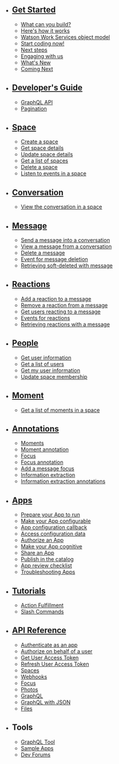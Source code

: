 * ## [Get Started](./V1_GetStarted.md)
  * [What can you build?](./V1_WhatCanYouBuild.md)
  * [Here's how it works](./V1_HeresHowItWorks.md)
  * [Watson Work Services object model](./V1_Diagrams.md)  
  * [Start coding now!](./V1_StartCodingNow.md)
  * [Next steps](./V1_NextSteps.md)
  * [Engaging with us](./V1_EngagingWithUs.md)
  * [What's New](./Whats_New.md)
  * [Coming Next](./Coming_Next.md)

* ## [Developer's Guide](./guides/V1_wwsg_DevelopersGuide.md)
  * [GraphQL API](./guides/V1_wwsg_GraphQLAPIIntro.md)
  * [Pagination](./guides/V1_pagination.md)
  

* ## [Space](./guides/V1_spaces_main.md)
  * [Create a space](./guides/V1_create_space.md)
  * [Get space details](./guides/V1_get_space.md)
  * [Update space details](./guides/V1_update_space.md)
  * [Get a list of spaces](./guides/V1_get_spaces.md)
  * [Delete a space](./guides/V1_delete_space.md)
  * [Listen to events in a space](./guides/V1_wwsg_Webhooks.md)

* ## [Conversation](./guides/V1_conversation_main.md)
  * [View the conversation in a space](./guides/V1_get_conversation.md)

* ## [Message](./guides/V1_message_main.md)
  * [Send a message into a conversation](./guides/V1_wwsg_Spaces.md)
  * [View a message from a conversation](./guides/V1_get_message.md)
  * [Delete a message](./guides/V1_delete_message.md)
  * [Event for message deletion](./guides/V1_wwsg_Webhooks.md)
  * [Retrieving soft-deleted with message](./guides/V1_message_main.md)
  

* ## [Reactions](./guides/V1_wwsg_Reactions.md)
  * [Add a reaction to a message](./guides/V1_Add_Reaction.md)
  * [Remove a reaction from a message](./guides/V1_Remove_Reaction.md)
  * [Get users reacting to a message](./guides/V1_Reacting_Users.md)
  * [Events for reactions](./guides/V1_wwsg_Webhooks.md)
  * [Retrieving reactions with a message](./guides/V1_message_main.md)
  

* ## [People](./guides/V1_people_main.md)
  * [Get user information](./guides/V1_get_user.md)
  * [Get a list of users](./guides/V1_get_users.md)
  * [Get my user information](./guides/V1_get_me.md)
  * [Update space membership](./guides/V1_update_space.md)

* ## [Moment](./guides/V1_moment_main.md)
  * [Get a list of moments in a space](./guides/V1_get_moments_in_conversation.md)

* ## [Annotations](./guides/V1_annotations.md)
  * [Moments](./guides/V1_wwsg_MomentIdentification.md)
  * [Moment annotation](./guides/V5_Annotation_Message_Moment.md)
  * [Focus](./guides/V1_wwsg_ActionIdentification.md)
  * [Focus annotation](./guides/V2_Annotation_Message_Action_Identification.md)
  * [Add a message focus](./guides/Add_Message_Focus.md)
  * [Information extraction](./guides/V1_wwsg_InformationExtraction.md)
  * [Information extraction annotations](./guides/V1_Annotation_Message_Information_Extraction.md)

* ## [Apps](./guides/V1_Apps.md)
  * [Prepare your App to run](./guides/V1_PreparingYourApp.md)
  * [Make your App configurable](./guides/V1_MakeAppsConfigurable.md)
  * [App configuration callback](./guides/V1_App_Configuration_Callback.md)
  * [Access configuration data](./guides/V1_Access_Configuration_Data.md)
  * [Authorize an App](./guides/V1_wwsg_AuthorizeApp.md)
  * [Make your App cognitive](./guides/V1_cognitive_app.md)
  * [Share an App](./guides/V1_ShareAnApp.md)
  * [Publish in the catalog](./guides/V1_PublishInTheCatalog.md)
  * [App review checklist](./guides/V1_AppReviewChecklist.md)
  * [Troubleshooting Apps](./guides/V1_app_errors.md)

* ## [Tutorials](./guides/V1_Tutorials.md)
  * [Action Fulfillment](./guides/V1_Action_Fulfillment.md)
  * [Slash Commands](./guides/slash_commands.md)

* ## [API Reference](./guides/V1_APIReference.md)
  * [Authenticate as an app](./references/V1_oauth_token_client_credentials.yml)
  * [Authorize on behalf of a user](./references/V1_oauth_authorize_code.yml)
  * [Get User Access Token](./references/V1_oauth_token_code.yml)
  * [Refresh User Access Token](./references/V1_oauth_token_refresh.yml)
  * [Spaces](./references/V1_Spaces.yml)
  * [Webhooks](./references/V1_OutboundCallback.yml)
  * [Focus](./references/V1_Focus.yml)
  * [Photos](./references/V1_PhotoService.yml)
  * [GraphQL](./references/V1_graphql_raw.yml)
  * [GraphQL with JSON](./references/V1_graphql_json.yml)
  * [Files](./references/V1_Files.yml)

* ## Tools
  * <a href="https://developer.watsonwork.ibm.com/tools/graphql" target="\_blank">GraphQL Tool</a>
  * <a href="https://github.com/watsonwork" target="\_blank">Sample Apps</a>
  * <a href="https://help.workspace.ibm.com/hc/en-us/community/topics/201192468-Developer" target="\_blank">Dev Forums</a>
